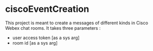 # ciscoEventCreation

This project is meant to create a messages of different kinds in Cisco Webex chat rooms.
It takes three parameters :
- user access token [as a sys arg]
- room id [as a sys arg]
